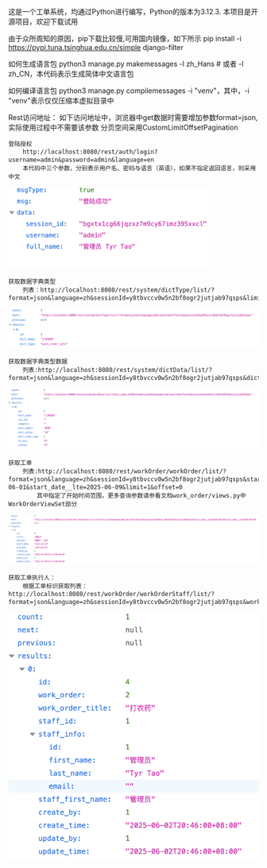 这是一个工单系统，均通过Python进行编写，Python的版本为3.12.3.
本项目是开源项目，欢迎下载试用

由于众所周知的原因，pip下载比较慢,可用国内镜像，如下所示
pip install -i https://pypi.tuna.tsinghua.edu.cn/simple django-filter

如何生成语言包
python3 manage.py makemessages -l zh_Hans  # 或者 -l zh_CN，本代码表示生成简体中文语言包

如何编译语言包
python3 manage.py compilemessages  -i "venv"，其中，-i "venv"表示仅仅压缩本虚拟目录中

Rest访问地址：
    如下访问地址中，浏览器中get数据时需要增加参数format=json,实际使用过程中不需要该参数
    分页空间采用CustomLimitOffsetPagination

    登陆授权
        http://localhost:8080/rest/auth/login?username=admin&password=admin&language=en
        本代码中三个参数，分别表示用户名、密码与语言（英语），如果不指定返回语言，则采用中文
<img src="./images/rest_login.png" width="400" />

    获取数据字典类型
        列表：http://localhost:8080/rest/system/dictType/list/?format=json&language=zh&sessionId=y8tbvccv0w5n2bf8ogr2jutjab97qsps&limit=1&offset=0
<img src="images/rest_dict_type.png" />

    获取数据字典类型数据
        列表:http://localhost:8080/rest/system/dictData/list/?format=json&language=zh&sessionId=y8tbvccv0w5n2bf8ogr2jutjab97qsps&dict_type_id=6&limit=1&offset=0
<img src="images/rest_dict_data.png" />

    获取工单
        列表:http://localhost:8080/rest/workOrder/workOrder/list/?format=json&language=zh&sessionId=y8tbvccv0w5n2bf8ogr2jutjab97qsps&start_date__gte=2025-06-01&start_date__lte=2025-06-09&limit=1&offset=0
            其中指定了开始时间范围，更多查询参数请参看文档work_order/views.py中WorkOrderViewSet部分
<img src="images/rest_work_order.png" />
        
    获取工单执行人：
        根据工单标识获取列表：http://localhost:8080/rest/workOrder/workOrderStaff/list/?format=json&language=zh&sessionId=y8tbvccv0w5n2bf8ogr2jutjab97qsps&work_order_id=2
<img src="images/rest_work_order_staff.png" />